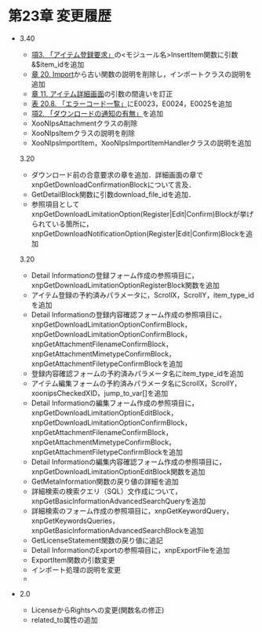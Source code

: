 # 第23章 変更履歴

* 3.40

  * [項3. 「アイテム登録要求」](https://xoonips.osdn.jp/manuals/itemtype-340/register.html#register.query)の&lt;モジュール名&gt;InsertItem関数に引数&$item\_idを追加
  * [章 20. Import](https://xoonips.osdn.jp/manuals/itemtype-340/import.html)から古い関数の説明を削除し，インポートクラスの説明を追加
  * [章 11. アイテム詳細画面](https://xoonips.osdn.jp/manuals/itemtype-340/detail.html)の引数の間違いを訂正
  * [表 20.8. 「エラーコード一覧」](https://xoonips.osdn.jp/manuals/itemtype-340/import.html#table.import.implement.functions.seterrors.errorcodes)にE0023，E0024，E0025を追加
  * [項2. 「ダウンロードの通知の有無」](https://xoonips.osdn.jp/manuals/itemtype-340/download_confirm.html#download_confirm.notify)を追加
  * XooNIpsAttachmentクラスの削除
  * XooNIpsItemクラスの説明を削除
  * XooNIpsImportItem，XooNIpsImportItemHandlerクラスの説明を追加

  3.20

  * ダウンロード前の合意要求の章を追加．詳細画面の章でxnpGetDownloadConfirmationBlockについて言及．
  * GetDetailBlock関数に引数download\_file\_idを追加．
  * 参照項目としてxnpGetDownloadLimitationOption\(Register\|Edit\|Confirm\)Blockが挙げられている箇所に，xnpGetDownloadNotificationOption\(Register\|Edit\|Confirm\)Blockを追加

  3.20

  * Detail Informationの登録フォーム作成の参照項目に，xnpGetDownloadLimitationOptionRegisterBlock関数を追加
  * アイテム登録の予約済みパラメータに，ScrollX，ScrollY，item\_type\_idを追加
  * Detail Informationの登録内容確認フォーム作成の参照項目に，xnpGetDownloadLimitationOptionConfirmBlock，xnpGetDownloadLimitationOptionConfirmBlock，xnpGetAttachmentFilenameConfirmBlock，xnpGetAttachmentMimetypeConfirmBlock，xnpGetAttachmentFiletypeConfirmBlockを追加
  * 登録内容確認フォームの予約済みパラメータ名にitem\_type\_idを追加
  * アイテム編集フォームの予約済みパラメータ名にScrollX，ScrollY，xoonipsCheckedXID，jump\_to\_var\[\]を追加
  * Detail Informationの編集フォーム作成の参照項目に，xnpGetDownloadLimitationOptionEditBlock，xnpGetDownloadLimitationOptionConfirmBlock，xnpGetAttachmentFilenameConfirmBlock，xnpGetAttachmentMimetypeConfirmBlock，xnpGetAttachmentFiletypeConfirmBlockを追加
  * Detail Informationの編集内容確認フォーム作成の参照項目に，xnpGetDownloadLimitationOptionEditBlock関数を追加
  * GetMetaInformation関数の戻り値の詳細を追加
  * 詳細検索の検索クエリ（SQL）文作成について，xnpGetBasicInformationAdvancedSearchQueryを追加
  * 詳細検索のフォーム作成の参照項目に，xnpGetKeywordQuery，xnpGetKeywordsQueries，xnpGetBasicInformationAdvancedSearchBlockを追加
  * GetLicenseStatement関数の戻り値に追記
  * Detail InformationのExportの参照項目に，xnpExportFileを追加
  * ExportItem関数の引数変更
  * インポート処理の説明を変更
  * 

* 2.0
  * LicenseからRightsへの変更\(関数名の修正\)
  * related\_to属性の追加

